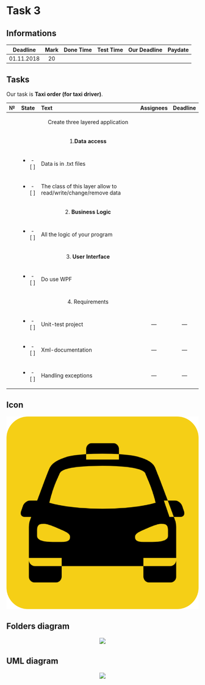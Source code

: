 # Task 3

## Informations

| Deadline |Mark|Done Time |Test Time |Our Deadline|Paydate|
|:--------:|:--:|:--------:|:--------:|:----------:|:-----:|
|01.11.2018| 20 |          |          |            |       |


## Tasks

Our task is **Taxi order (for taxi driver)**.

|№|          State         |                            Text                                           |   Assignees  |  Deadline  |
|-|:----------------------:|:--------------------------------------------------------------------------|:------------:|:----------:|
| |                        | <p align="center">  Create three layered application             </p>     |              |            |
| |                        | <p align="center">      1.**Data access**     </p>                        |              |            |
| |<ul><li>- [ ] </li></ul>| Data is in .txt files                                                     |              |            |
| |<ul><li>- [ ] </li></ul>| The class of this layer allow to read/write/change/remove data            |              |            |
| |                        | <p align="center">      2. **Business Logic**   </p>                      |              |            |
| |<ul><li>- [ ] </li></ul>| All the logic of your program                                             |              |            |
| |                        | <p align="center">      3. **User Interface**   </p>                      |              |            |
| |<ul><li>- [ ] </li></ul>| Do use WPF                                                                |              |            |
| |                        | <p align="center">         4. Requirements </p>                           |              |            |
| |<ul><li>- [ ] </li></ul>| Unit-test project                                                         |      —       |      —     |
| |<ul><li>- [ ] </li></ul>| Xml-documentation                                                         |      —       |      —     |
| |<ul><li>- [ ] </li></ul>| Handling exceptions                                                       |      —       |      —     |

## Icon

<p align="center">
  <img src="/Images/Task3/ico.png">
</p>

## Folders diagram

<p align="center">
  <img src="/Images/Task3/files.png">
</p>

## UML diagram

<p align="center">
  <img src="/Images/Task3/uml.png">
</p>
 
